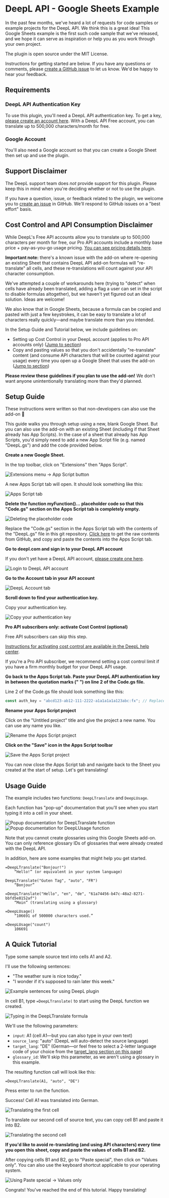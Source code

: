 # DeepL API - Google Sheets Example

In the past few months, we've heard a lot of requests for code samples or
example projects for the DeepL API. We think this is a great idea! This Google
Sheets example is the first such code sample that we've released, and we hope it
can serve as inspiration or help you as you work through your own project.

The plugin is open source under the MIT License.

Instructions for getting started are below. If you have any questions or
comments, please [create a GitHub issue][issues] to let us know. We'd be happy
to hear your feedback.

## Requirements

### DeepL API Authentication Key

To use this plugin, you'll need a DeepL API authentication key. To get a key,
[please create an account here][pro-account]. With a DeepL API Free account, you
can translate up to 500,000 characters/month for free.

### Google Account

You'll also need a Google account so that you can create a Google Sheet then set
up and use the plugin.

## Support Disclaimer

The DeepL support team does *not* provide support for this plugin. Please keep
this in mind when you're deciding whether or not to use the plugin.

If you have a question, issue, or feedback related to the plugin, we welcome you
to [create an issue][issues] in GitHub. We'll respond to GitHub issues on a
"best effort" basis.

## Cost Control and API Consumption Disclaimer

While DeepL's Free API accounts allow you to translate up to 500,000 characters
per month for free, our Pro API accounts include a monthly base price +
pay-as-you-go usage pricing. [You can see pricing details here][pro-account].

__Important note:__ there's a known issue with the add-on where re-opening an existing 
Sheet that contains DeepL API add-on formulas will "re-translate" all cells, and these 
re-translations will count against your API character consumption.

We've attempted a couple of workarounds here (trying to "detect" when cells have 
already been translated, adding a flag a user can set in the script to disable 
formulas altogether), but we haven't yet figured out an ideal solution. 
Ideas are welcome!

We also know that in Google Sheets, because a formula can be copied and pasted 
with just a few keystrokes, it can be easy to translate a lot of characters 
really quickly—and maybe translate more than you intended.

In the Setup Guide and Tutorial below, we include guidelines on:

* Setting up Cost Control in your DeepL account (applies to Pro API accounts only) ([Jump to section](#cost-control-section))
* Copy and pasting values so that you don't accidentally "re-translate" content (and consume API characters that will be counted against your usage) every time you open up a Google Sheet that uses the add-on ([Jump to section](#paste-special-section))

__Please review these guidelines if you plan to use the add-on!__ We don't want anyone 
unintentionally translating more than they'd planned.

## Setup Guide

These instructions were written so that non-developers can also use the add-on
🙂

This guide walks you through setup using a new, blank Google Sheet. But you can
also use the add-on with an existing Sheet (including if that Sheet already has
App Scripts). In the case of a sheet that already has App Scripts, you'd simply
need to add a new App Script file (e.g. named "DeepL.gs") and add the code
provided below.

__Create a new Google Sheet.__

In the top toolbar, click on "Extensions" then "Apps Script".
  
![Extensions menu -> App Script button](docs/Select_Extensions_AppScript.png)

A new Apps Script tab will open. It should look something like this:

![Apps Script tab](docs/AppScript_Page_With_Placeholder.png)

__Delete the function myFunction()... placeholder code so that this "Code.gs"__
__section on the Apps Script tab is completely empty.__

![Deleting the placeholder code](docs/AppScript_Page_Deleted_Placeholder.png)

Replace the "Code.gs" section in the Apps Script tab with the contents of the 
"DeepL.gs" file in this git repository.
[Click here][deepl-gs] to get the raw contents from GitHub, and copy and paste
the contents into the Apps Script tab.

__Go to deepl.com and sign in to your DeepL API account__

If you don't yet have a DeepL API account, [please create one here][pro-account].

![Login to DeepL API account](docs/DeepL_API_Login.png)

__Go to the Account tab in your API account__

![DeepL Account tab](docs/DeepL_Account_Tab.png)

__Scroll down to find your authentication key.__

Copy your authentication key.

![Copy your authentication key](docs/DeepL_Authentication_Key.png)

__Pro API subscribers only: activate Cost Control (optional)__ <a name="cost-control-section"></a>

Free API subscribers can skip this step.

[Instructions for activating cost control are available in the DeepL help center][cost-control]. 

If you're a Pro API subscriber, we recommend setting a cost control limit if you have a firm monthly budget for your DeepL API usage. 

__Go back to the Apps Script tab. Paste your DeepL API authentication key in__
__between the quotation marks (" ") on line 2 of the Code.gs file.__

Line 2 of the Code.gs file should look something like this:
```javascript
const auth_key = "abcd123-ab12-111-2222-a1a1a1a1a123abc:fx"; // Replace with your authentication key
```

__Rename your Apps Script project__

Click on the "Untitled project" title and give the project a new name. You can
use any name you like.

![Rename the Apps Script project](docs/AppScript_Rename_Project.png)

__Click on the "Save" icon in the Apps Script toolbar__

![Save the Apps Script project](docs/AppScript_Save_Project.png)

You can now close the Apps Script tab and navigate back to the Sheet you created
at the start of setup. Let's get translating!

## Usage Guide

The example includes two functions: `DeepLTranslate` and `DeepLUsage`.

Each function has "pop-up" documentation that you'll see when you start typing
it into a cell in your sheet.

![Popup documentation for DeepLTranslate function](docs/DeepL_Translate_Popup_Full.png)
![Popup documentation for DeepLUsage function](docs/DeepL_Usage_Popup_Full.png)

Note that you cannot create glossaries using this Google Sheets add-on. You can
only reference glossary IDs of glossaries that were already created with the
DeepL API.

In addition, here are some examples that might help you get started.

```
=DeepLTranslate("Bonjour!")
    “Hello!” (or equivalent in your system language)

DeepLTranslate("Guten Tag", "auto", "FR")
    “Bonjour”

=DeepLTranslate("Hello", "en", "de", "61a74456-b47c-48a2-8271-bbfd5e8152af")
    “Moin” (translating using a glossary)

=DeepLUsage()
    “106691 of 500000 characters used.”

=DeepLUsage("count")
    106691
```

## A Quick Tutorial

Type some sample source text into cells A1 and A2.

I'll use the following sentences:
* "The weather sure is nice today."
* "I wonder if it's supposed to rain later this week."

![Example sentences for using DeepL plugin](docs/DeepL_Plugin_Example_Sentences.png)

In cell B1, type `=DeepLTranslate(` to start using the DeepL function we created.

![Typing in the DeepLTranslate formula](docs/DeepL_Translate_Function_Start.png)

We'll use the following parameters:
* `input`: A1 (cell A1—but you can also type in your own text)
* `source_lang`: "auto" (DeepL will auto-detect the source language)
* `target_lang`: "DE" (German—or feel free to select a 2-letter language code of
  your choice from the [target_lang section on this page][api-languages])
* `glossary_id`: We'll skip this parameter, as we aren't using a glossary in
  this example.

The resulting function call will look like this:

```=DeepLTranslate(A1, "auto", "DE")```

Press enter to run the function.

Success! Cell A1 was translated into German.

![Translating the first cell](docs/DeepL_Function_Call_1.png)

To translate our second cell of source text, you can copy cell B1 and paste it
into B2.

![Translating the second cell](docs/DeepL_Function_Call_2.png)

__If you'd like to avoid re-translating (and using API characters) every time__
__you open this sheet, copy and paste the values of cells B1 and B2.__ <a name="paste-special-section"></a>

After copying cells B1 and B2, go to "Paste special", then click on "Values
only". You can also use the keyboard shortcut applicable to your operating system.

![Using Paste special -> Values only](docs/Google_Paste_Values.png)

Congrats! You've reached the end of this tutorial. Happy translating!

[api-languages]: https://www.deepl.com/docs-api/translating-text?utm_source=github&utm_content=google-sheets-plugin-readme&utm_medium=readme

[deepl-gs]: https://raw.githubusercontent.com/DeepLcom/google-sheets-example/main/DeepL.gs

[issues]: https://github.com/DeepLcom/google-sheets-example/issues

[pro-account]: https://www.deepl.com/pro?utm_source=github&utm_content=google-sheets-plugin-readme&utm_medium=readme#developer

[cost-control]: https://support.deepl.com/hc/en-us/articles/360020685580-Cost-control

